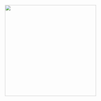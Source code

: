<!--

<a href="https://solved.ac/cdd8816"><img align=right src="http://mazassumnida.wtf/api/v2/generate_badge?boj=cdd8816"></a>

-->
<div align=center>
  <img src="https://media.giphy.com/media/11yOJQAwxz5TSE/giphy.gif" width="300">
</div>
